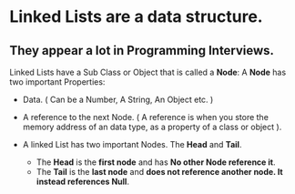 # Linked Lists are a data structure.
## They appear a lot in Programming Interviews.

Linked Lists have a Sub Class or Object that is called a __Node__: 
A __Node__ has two important Properties: 
* Data. ( Can be a Number, A String, An Object etc. )
* A reference to the next Node.
( A reference is when you store the memory address of an data type, as a property of a class or object ).

* A linked List has two important Nodes.
The __Head__ and __Tail__.
    * The __Head__ is the __first node__ and has __No other Node reference it__.
    * The __Tail__ is the __last node__ and __does not reference another node. It instead
      references Null__.
